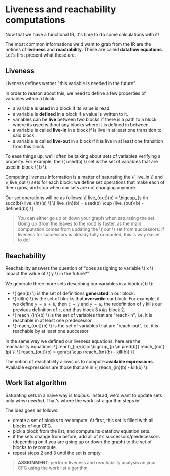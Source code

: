 # Liveness and reachability computations
Now that we have a functional IR, it's time to do some calculations with it!

The most common informations we'd want to grab from the IR are the notions of
**liveness** and **reachability**. These are called **dataflow equations**.
Let's first present what these are.

## Liveness
Liveness defines wether "this variable is needed in the future".

In order to reason about this, we need to define a few properties of variables within
a block:
- a variable is **used** in a block if its value is read.
- a variable is **defined** in a block if a value is written to it.
- variables can be **live** between two blocks if there is a path to a block where its used without any blocks where it is defined in between.
- a variable is called **live-in** in a block if is live in at least one transition to said block.
- a variable is called **live-out** in a block if it is live in at least one transition from this block.

To ease things up, we'll often be talking about sets of variables verifying a property.
For example, the \\( used(b) \\) set is the set of variables that are used in block \\( b \\).

Computing liveness information is a matter of saturating the \\( live_in \\) and \\( live_out \\)
sets for each block: we define set operations that make each of them grow, and
stop when our sets are not changing anymore.

Our set operations will be as follows:
\\[ live_{out}(b) = \bigcup_{s \in succ(b)} live_{in}(s) \\]
\\[ live_{in}(b) = used(b) \cup (live_{out}(b) - defined(b)) \\]

> You can either go up or down your graph when saturating the set.
> Going up (from the leaves to the root) is faster, as the main computation comes
> from updating the \\( out \\) set from successors: if liveness for successors
> is already fully computed, this is way easier to do!

## Reachability
Reachability answers the question of "does assigning to variable \\( x \\) impact
the value of \\( y \\) in the future?"

We generate three more sets describing our variables in a block \\( b \\):
- \\( gen(b) \\) is the set of definitions **generated** in our block.
- \\( kill(b) \\) is the set of blocks that **overwrite** our block. For example, if we define `y = a + b`, then `c = y` and `y = a`, the redefinition of `y` kills our previous definition of `c`, and thus block 3 *kills* block 2.
- \\( reach_{in}(b) \\) is the set of variables that are "reach-in", i.e. it is reachable in at least one predecessor
- \\( reach_{out}(b) \\) is the set of variables that are "reach-out", i.e. it is reachable by at least one successor

In the same way we defined our liveness equations, here are the reachability equations:
\\[ reach_{in}(b) = \bigcup_{p \in pred(b)} reach_{out}(p) \\]
\\[ reach_{out}(b) = gen(b) \cup (reach_{in}(b) - kill(b)) \\]

The notion of reachability allows us to compute **available expressions**. Available
expressions are those that are in \\( reach_{in}(b) - kill(b) \\).

## Work list algorithm
Saturating sets in a naive way is *tedious*. Instead, we'd want to update sets only
*when needed*. That's where the work list algorithm steps in!

The idea goes as follows:
+ create a set of blocks to recompute. At first, this set is filled with all blocks of our CFG.
+ pick a block from the list, and compute its dataflow equation sets.
+ if the sets change from before, add all of its successors/predecessors (depending on if you are going up or down the graph) to the set of blocks to recompute.
+ repeat steps 2 and 3 until the set is empty 

> **ASSIGNMENT**: perform liveness and reachability analysis on your CFG using the work list
> algorithm.

